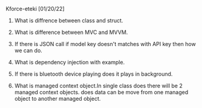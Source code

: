 Kforce-eteki [01/20/22]

1. What is diffrence between class and struct.

2. What is difference between MVC and MVVM.

3. If there is JSON call if model key doesn't matches with API key then how we can do.

4.  What is dependency injection with example.

5. If there is bluetooth device playing does it plays in background.

6. What is managed context object.In single class does there will be 2 managed context objects. does data can be move from one managed object to another managed object.
